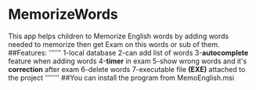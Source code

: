 # MemorizeWords
  This app helps children to Memorize English words
  by adding words needed to memorize then get Exam on this words or sub of them.
##Features:
''''''
  1-local database 
  2-can add list of words
  3-**autocomplete** feature when adding words 
  4-**timer** in exam
  5-show wrong words and it's **correction** after exam
  6-delete words
  7-executable file **(EXE)** attached to the project
'''''''
##You can install the program from MemoEnglish.msi
